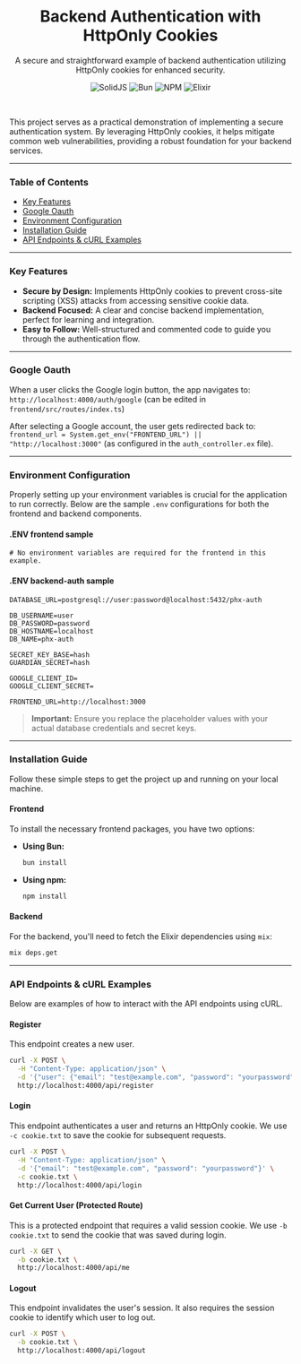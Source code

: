 <h1 align="center">Backend Authentication with HttpOnly Cookies</h1>

<p align="center">
  A secure and straightforward example of backend authentication utilizing HttpOnly cookies for enhanced security.
</p>

<p align="center">
  <img src="https://img.shields.io/badge/SolidJS-2C4F7C?style=for-the-badge&logo=solid&logoColor=white" alt="SolidJS">
  <img src="https://img.shields.io/badge/Bun-FBF0DF?style=for-the-badge&logo=bun" alt="Bun">
  <img src="https://img.shields.io/badge/NPM-CB3837?style=for-the-badge&logo=npm" alt="NPM">
  <img src="https://img.shields.io/badge/Elixir-4B275F?style=for-the-badge&logo=elixir" alt="Elixir">
</p>

<br>

This project serves as a practical demonstration of implementing a secure authentication system. By leveraging HttpOnly cookies, it helps mitigate common web vulnerabilities, providing a robust foundation for your backend services.

---

### **Table of Contents**

*   [Key Features](#key-features)
*   [Google Oauth](#google-oauth)
*   [Environment Configuration](#environment-configuration)
*   [Installation Guide](#installation-guide)
*   [API Endpoints & cURL Examples](#api-endpoints--curl-examples)

---

### **Key Features**

*   **Secure by Design:** Implements HttpOnly cookies to prevent cross-site scripting (XSS) attacks from accessing sensitive cookie data.
*   **Backend Focused:** A clear and concise backend implementation, perfect for learning and integration.
*   **Easy to Follow:** Well-structured and commented code to guide you through the authentication flow.

---
### **Google Oauth**

When a user clicks the Google login button, the app navigates to: `http://localhost:4000/auth/google` (can be edited in `frontend/src/routes/index.ts`)

After selecting a Google account, the user gets redirected back to: `frontend_url = System.get_env("FRONTEND_URL") || "http://localhost:3000"` (as configured in the `auth_controller.ex` file).

---

### **Environment Configuration**

Properly setting up your environment variables is crucial for the application to run correctly. Below are the sample `.env` configurations for both the frontend and backend components.

#### **.ENV frontend sample**
```
# No environment variables are required for the frontend in this example.
```

#### **.ENV backend-auth sample**
```
DATABASE_URL=postgresql://user:password@localhost:5432/phx-auth

DB_USERNAME=user
DB_PASSWORD=password
DB_HOSTNAME=localhost
DB_NAME=phx-auth

SECRET_KEY_BASE=hash
GUARDIAN_SECRET=hash

GOOGLE_CLIENT_ID=
GOOGLE_CLIENT_SECRET=

FRONTEND_URL=http://localhost:3000
```
> **Important:** Ensure you replace the placeholder values with your actual database credentials and secret keys.

---

### **Installation Guide**

Follow these simple steps to get the project up and running on your local machine.

#### **Frontend**

To install the necessary frontend packages, you have two options:

*   **Using Bun:**
    ```sh
    bun install
    ```
*   **Using npm:**
    ```sh
    npm install
    ```

#### **Backend**

For the backend, you'll need to fetch the Elixir dependencies using `mix`:

```sh
mix deps.get
```

---

### **API Endpoints & cURL Examples**

Below are examples of how to interact with the API endpoints using cURL.

#### **Register**

This endpoint creates a new user.

```sh
curl -X POST \
  -H "Content-Type: application/json" \
  -d '{"user": {"email": "test@example.com", "password": "yourpassword"}}' \
  http://localhost:4000/api/register
```

#### **Login**

This endpoint authenticates a user and returns an HttpOnly cookie. We use `-c cookie.txt` to save the cookie for subsequent requests.

```sh
curl -X POST \
  -H "Content-Type: application/json" \
  -d '{"email": "test@example.com", "password": "yourpassword"}' \
  -c cookie.txt \
  http://localhost:4000/api/login
```

#### **Get Current User (Protected Route)**

This is a protected endpoint that requires a valid session cookie. We use `-b cookie.txt` to send the cookie that was saved during login.

```sh
curl -X GET \
  -b cookie.txt \
  http://localhost:4000/api/me
```

#### **Logout**

This endpoint invalidates the user's session. It also requires the session cookie to identify which user to log out.

```sh
curl -X POST \
  -b cookie.txt \
  http://localhost:4000/api/logout
```
